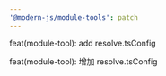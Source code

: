 ```yaml
---
'@modern-js/module-tools': patch
---
```


feat(module-tool): add resolve.tsConfig

feat(module-tool): 增加 resolve.tsConfig
